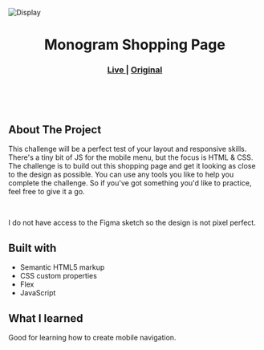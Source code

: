 ![Display](https://user-images.githubusercontent.com/77338263/208092204-2a524424-345e-480c-a9a5-f81dc3b79a94.png)


<h1 align="center">Monogram Shopping Page</h1>

<div align="center">
  <h3>
    <a href="https://sabapangani.github.io/consoleshop.github.io/" color="white">
      Live
    </a>
   <span> | </span>
    <a href="https://monogramcc.com/shop/#next">
      Original
    </a>
  </h3>
</div>
<br>
<br>
<br>

## About The Project
This challenge will be a perfect test of your layout and responsive skills. There's a tiny bit of JS for the mobile menu, but the focus is HTML & CSS.
The challenge is to build out this shopping page and get it looking as close to the design as possible.
You can use any tools you like to help you complete the challenge. So if you've got something you'd like to practice, feel free to give it a go.

<br> <p>I do not have access to the Figma sketch so the design is not pixel perfect.</p>




## Built with 

- Semantic HTML5 markup
- CSS custom properties
- Flex
- JavaScript

## What I learned
Good for learning how to create mobile navigation.




